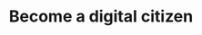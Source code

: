 ---
title: Become a digital citizen
ingress: Create your personal digital identity and use digital services from the public sector.

#SEO
description: MinID is a personal electronic ID that gives access to public services. Create your personal digital identity and use digital services from the public sector.

banner:
    image:
        src: /illustrations/illustration-03.png
        alt: Illustration of a seated character with a phone in his hand

contribute: 
    title: Help us improve this site
    text: Our website is open on github. Here you can contribute with changes to text, code or new functionality. [View the site's source code](https://github.com/felleslosninger/minid.digdir.no).
    image:
        src: /illustrations/illustration-05.png
        alt: Illustration of characters working together
---